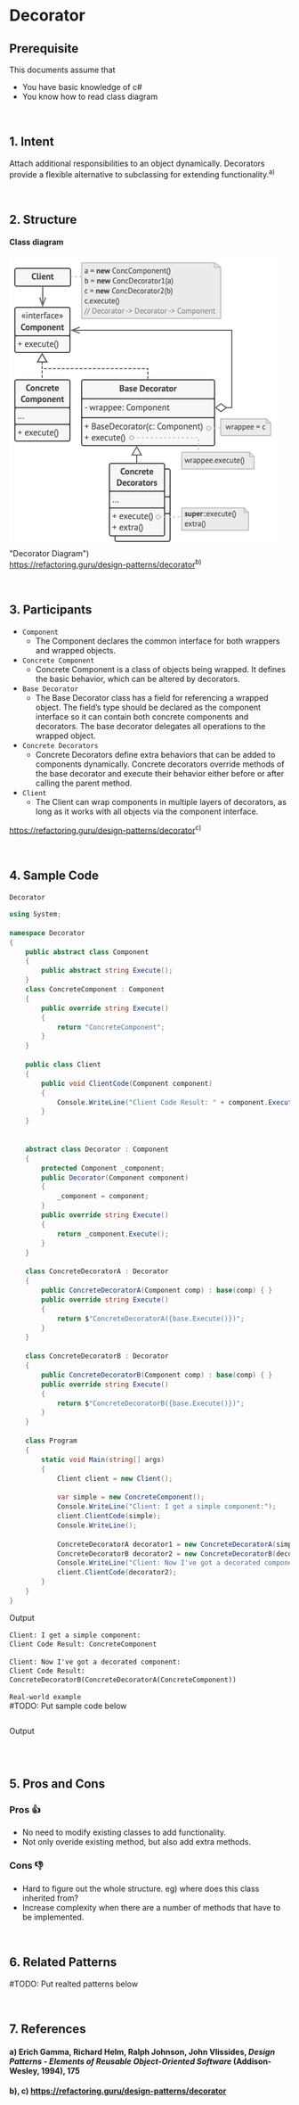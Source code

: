 # Decorator

## Prerequisite

This documents assume that
 - You have basic knowledge of c#
 - You know how to read class diagram

&nbsp;
## 1. Intent

Attach additional responsibilities to an object dynamically. Decorators provide a flexible alternative to subclassing for extending functionality.<sup>a)</sup>


&nbsp;
## 2. Structure
#### Class diagram
![Decorator_diagram](./images/Diagram_Decorator.png) "Decorator Diagram")\
https://refactoring.guru/design-patterns/decorator<sup>b)</sup>


&nbsp;
## 3. Participants

- `Component`
    - The Component declares the common interface for both wrappers and wrapped objects.
- `Concrete Component`
    - Concrete Component is a class of objects being wrapped. It defines the basic behavior, which can be altered by decorators.
- `Base Decorator`
    - The Base Decorator class has a field for referencing a wrapped object. The field’s type should be declared as the component interface so it can contain both concrete components and decorators. The base decorator delegates all operations to the wrapped object.
- `Concrete Decorators`
    - Concrete Decorators define extra behaviors that can be added to components dynamically. Concrete decorators override methods of the base decorator and execute their behavior either before or after calling the parent method.
- `Client`
    - The Client can wrap components in multiple layers of decorators, as long as it works with all objects via the component interface.


https://refactoring.guru/design-patterns/decorator<sup>c)</sup>


&nbsp;
## 4. Sample Code 
`Decorator`
```c#
using System;

namespace Decorator
{
    public abstract class Component
    {
        public abstract string Execute();
    }
    class ConcreteComponent : Component
    {
        public override string Execute()
        {
            return "ConcreteComponent";
        }
    }
    
    public class Client
    {
        public void ClientCode(Component component)
        {
            Console.WriteLine("Client Code Result: " + component.Execute());
        }
    }

    
    abstract class Decorator : Component
    {
        protected Component _component;
        public Decorator(Component component)
        {
            _component = component;
        }
        public override string Execute()
        {
            return _component.Execute();
        }
    }
    
    class ConcreteDecoratorA : Decorator
    {
        public ConcreteDecoratorA(Component comp) : base(comp) { }
        public override string Execute()
        {
            return $"ConcreteDecoratorA({base.Execute()})";
        }
    }
    
    class ConcreteDecoratorB : Decorator
    {
        public ConcreteDecoratorB(Component comp) : base(comp) { }
        public override string Execute()
        {
            return $"ConcreteDecoratorB({base.Execute()})";
        }
    }

    class Program
    {
        static void Main(string[] args)
        {
            Client client = new Client();

            var simple = new ConcreteComponent();
            Console.WriteLine("Client: I get a simple component:");
            client.ClientCode(simple);
            Console.WriteLine();
            
            ConcreteDecoratorA decorator1 = new ConcreteDecoratorA(simple);
            ConcreteDecoratorB decorator2 = new ConcreteDecoratorB(decorator1);
            Console.WriteLine("Client: Now I've got a decorated component:");
            client.ClientCode(decorator2);
        }
    }
}
```

Output
```
Client: I get a simple component:
Client Code Result: ConcreteComponent

Client: Now I've got a decorated component:
Client Code Result: ConcreteDecoratorB(ConcreteDecoratorA(ConcreteComponent))
```

`Real-world example`\
#TODO: Put sample code below 
```c#

```

Output
```
```

&nbsp;
## 5. Pros and Cons
### Pros 👍
- No need to modify existing classes to add functionality.
- Not only overide existing method, but also add extra methods.

### Cons 👎
- Hard to figure out the whole structure. eg) where does this class inherited from?
- Increase complexity when there are a number of methods that have to be implemented.


&nbsp;
## 6. Related Patterns
#TODO: Put realted patterns below

&nbsp;
## 7. References
#### a) Erich Gamma, Richard Helm, Ralph Johnson, John Vlissides, _Design Patterns - Elements of Reusable Object-Oriented Software_ (Addison-Wesley, 1994), 175
#### b), c) https://refactoring.guru/design-patterns/decorator
